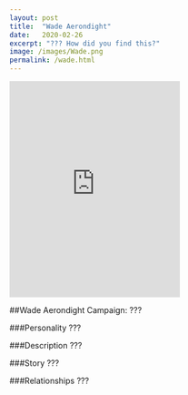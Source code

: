 ```yaml
---
layout: post
title:  "Wade Aerondight"
date:   2020-02-26
excerpt: "??? How did you find this?"
image: /images/Wade.png
permalink: /wade.html
---
```


<iframe src="https://open.spotify.com/embed/playlist/5bGmIuOevcSaMxKFfwsKur" width="300" height="380" frameborder="0" allowtransparency="true" allow="encrypted-media"></iframe>


##Wade Aerondight
 Campaign: ???

###Personality
???

###Description
???

###Story
???

###Relationships
???
